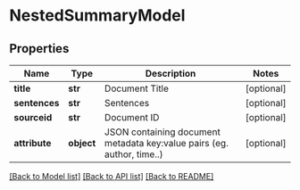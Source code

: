 # NestedSummaryModel

## Properties
Name | Type | Description | Notes
------------ | ------------- | ------------- | -------------
**title** | **str** | Document Title | [optional] 
**sentences** | **str** | Sentences | [optional] 
**sourceid** | **str** | Document ID | [optional] 
**attribute** | **object** | JSON containing document metadata key:value pairs (eg. author, time..) | [optional] 

[[Back to Model list]](../README.md#documentation-for-models) [[Back to API list]](../README.md#documentation-for-api-endpoints) [[Back to README]](../README.md)


